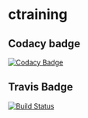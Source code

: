 # ctraining
## Codacy badge
[![Codacy Badge](https://app.codacy.com/project/badge/Grade/a1296010807041dab12f00c52fde64e4)](https://www.codacy.com/gh/GoHomeHaymitch/ctraining/dashboard?utm_source=github.com&amp;utm_medium=referral&amp;utm_content=GoHomeHaymitch/ctraining&amp;utm_campaign=Badge_Grade)
## Travis Badge
[![Build Status](https://travis-ci.com/GoHomeHaymitch/ctraining.svg?branch=main)](https://travis-ci.com/GoHomeHaymitch/ctraining)

